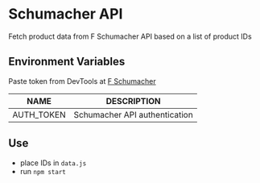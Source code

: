 # Schumacher API

Fetch product data from F Schumacher API based on a list of product IDs

## Environment Variables

Paste token from DevTools at [F Schumacher](https://fschumacher.com/)

|    NAME    |          DESCRIPTION          |
| :--------: | :---------------------------: |
| AUTH_TOKEN | Schumacher API authentication |

## Use

- place IDs in `data.js`
- run `npm start`
